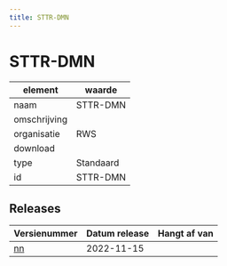 ```yaml
---
title: STTR-DMN
---
```


# STTR-DMN

|element|waarde|
|-----|------|
| naam  |STTR-DMN|
| omschrijving  ||
| organisatie  |RWS|
| download  | []()|
| type  |Standaard|
| id  |STTR-DMN|

## Releases

|Versienummer|Datum release|Hangt af van
|-------|-------|-----|
| [nn](<https://iplo.nl/digitaal-stelsel/aansluiten/standaarden/sttr-imtr/>)|2022-11-15||

